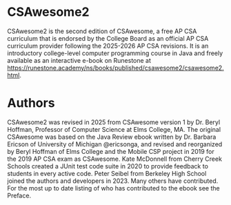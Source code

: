 # CSAwesome2

CSAwesome2 is the second edition of CSAwesome, a free AP CSA curriculum that
is endorsed by the College Board as an official AP CSA curriculum provider 
following the 2025-2026 AP CSA revisions. It is an introductory college-level computer programming course in Java and freely available as an interactive e-book on Runestone at 
https://runestone.academy/ns/books/published/csawesome2/csawesome2.html.

# Authors

CSAwesome2 was revised in 2025 from CSAwesome version 1 by Dr. Beryl Hoffman, Professor of Computer Science at Elms College, MA. The original CSAwesome was based on the Java Review ebook written by Dr. Barbara Ericson of University of Michigan @ericsonga, and revised and reorganized by Beryl Hoffman of Elms College and the Mobile CSP project in 2019 for the 2019 AP CSA exam as CSAwesome. Kate McDonnell from Cherry Creek Schools created a JUnit test code suite in 2020 to provide feedback to students in every active code. Peter Seibel from Berkeley High School joined the authors and developers in 2023. Many others have contributed. For the most up to date listing of who has contributed to the ebook see the Preface.

